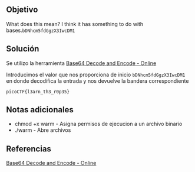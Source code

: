 ## Objetivo

What does this mean? I think it has something to do with bases.`bDNhcm5fdGgzX3IwcDM1`
## Solución

Se utilizo la herramienta [Base64 Decode and Encode - Online](https://www.base64decode.org/)

Introducimos el valor que nos proporciona de inicio `bDNhcm5fdGgzX3IwcDM1` en donde decodifica la entrada y nos devuelve la bandera correspondiente
```
picoCTF{l3arn_th3_r0p35}
```

## Notas adicionales

- chmod +x warm - Asigna permisos de ejecucion a un archivo binario
- ./warm - Abre archivos

## Referencias
[Base64 Decode and Encode - Online](https://www.base64decode.org/)